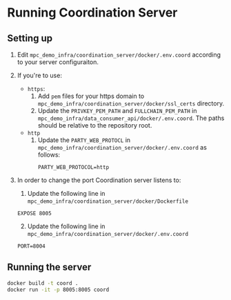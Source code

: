 # Running Coordination Server

## Setting up
1. Edit `mpc_demo_infra/coordination_server/docker/.env.coord` according to your server configuraiton.
2. If you're to use:
   - `https`: 
     1. Add `pem` files for your https domain to `mpc_demo_infra/coordination_server/docker/ssl_certs` directory.
     2. Update the `PRIVKEY_PEM_PATH` and `FULLCHAIN_PEM_PATH` in `mpc_demo_infra/data_consumer_api/docker/.env.coord`. The paths should be relative to the repository root.
   - `http`
     1. Update the `PARTY_WEB_PROTOCL` in `mpc_demo_infra/coordination_server/docker/.env.coord` as follows:
        ```
        PARTY_WEB_PROTOCOL=http
        ``` 

3. In order to change the port Coordination server listens to:
   1. Update the following line in `mpc_demo_infra/coordination_server/docker/Dockerfile`
   ```
   EXPOSE 8005
   ```
   2. Update the following line in `mpc_demo_infra/coordination_server/docker/.env.coord`
   ```
   PORT=8004
   ```

## Running the server
```bash
docker build -t coord .
docker run -it -p 8005:8005 coord
```


